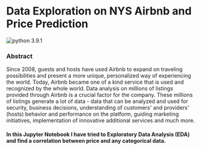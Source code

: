 # Data Exploration on NYS Airbnb and Price Prediction
![python 3.9.1](https://img.shields.io/pypi/pyversions/pandas?color=green&label=python)

### Abstract
Since 2008, guests and hosts have used Airbnb to expand on traveling possibilities and present a more unique, personalized way of experiencing the world. Today, Airbnb became one of a kind service that is used and recognized by the whole world. Data analysis on millions of listings provided through Airbnb is a crucial factor for the company. These millions of listings generate a lot of data - data that can be analyzed and used for security, business decisions, understanding of customers' and providers' (hosts) behavior and performance on the platform, guiding marketing initiatives, implementation of innovative additional services and much more.
#### In this Jupyter Notebook I have tried to Exploratory Data Analysis (EDA) and find a correlation between price and any categorical data.